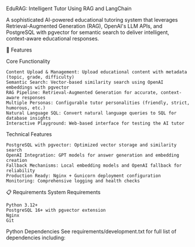 EduRAG: Intelligent Tutor Using RAG and LangChain

A sophisticated AI-powered educational tutoring system that leverages Retrieval-Augmented Generation (RAG), OpenAI's LLM APIs, and PostgreSQL with pgvector for semantic search to deliver intelligent, context-aware educational responses.

🚀 Features

Core Functionality

    Content Upload & Management: Upload educational content with metadata (topic, grade, difficulty)
    Semantic Search: Vector-based similarity search using OpenAI embeddings with pgvector
    RAG Pipeline: Retrieval-Augmented Generation for accurate, context-aware responses
    Multiple Personas: Configurable tutor personalities (friendly, strict, humorous, etc.)
    Natural Language SQL: Convert natural language queries to SQL for database insights
    Interactive Playground: Web-based interface for testing the AI tutor

Technical Features

    PostgreSQL with pgvector: Optimized vector storage and similarity search
    OpenAI Integration: GPT models for answer generation and embedding creation
    Fallback Mechanisms: Local embedding models and OpenAI fallback for reliability
    Production Ready: Nginx + Gunicorn deployment configuration
    Monitoring: Comprehensive logging and health checks

📋 Requirements
System Requirements

    Python 3.12+
    PostgreSQL 16+ with pgvector extension
    Nginx
    Git


Python Dependencies
See requirements/development.txt for full list of dependencies including: